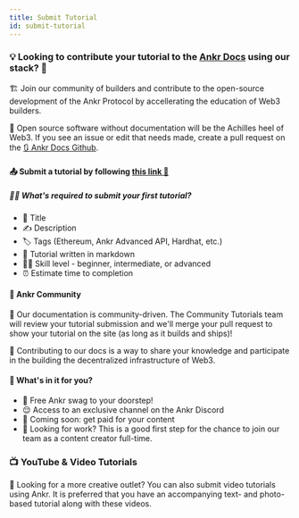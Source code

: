 ```yaml
---
title: Submit Tutorial
id: submit-tutorial
---
```


### 💡 Looking to contribute your tutorial to the [Ankr Docs](https://ankr.com/docs/) using our stack? 👀
🏗 Join our community of builders and contribute to the open-source development of the Ankr Protocol by accellerating the education of Web3 builders. 

🧾 Open source software without documentation will be the Achilles heel of Web3. If you see an issue or edit that needs made, create a pull request on the [🔃 Ankr Docs Github](https://github.com/Ankr-network/ankr-docs).

#### 📤 Submit a tutorial by following [this link 🔗](https://github.com/Ankr-network/ankr-docs/issues/new?assignees=&labels=&template=propose-new-content.md&title=)

##### 🙋‍♀️ What's required to submit your first tutorial?
- 📝 Title
- ✍️ Description
- 🏷 Tags (Ethereum, Ankr Advanced API, Hardhat, etc.)
- 🔗 Tutorial written in markdown
- 👩‍💻 Skill level - beginner, intermediate, or advanced
- ⏰ Estimate time to completion

#### 🤝 Ankr Community
💪 Our documentation is community-driven. The Community Tutorials team will review your tutorial submission and we'll merge your pull request to show your tutorial on the site (as long as it builds and ships)!

🧠 Contributing to our docs is a way to share your knowledge and participate in the building the decentralized infrastructure of Web3.

#### 🧢 What's in it for you?
- 👕 Free Ankr swag to your doorstep!
- 😌 Access to an exclusive channel on the Ankr Discord
- 💸 Coming soon: get paid for your content
- 💼 Looking for work? This is a good first step for the chance to join our team as a content creator full-time.


### 📺 YouTube & Video Tutorials
🎥 Looking for a more creative outlet? You can also submit video tutorials using Ankr. It is preferred that you have an accompanying text- and photo-based tutorial along with these videos.